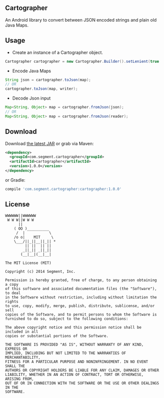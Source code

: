 Cartographer
--------------

An Android library to convert between JSON encoded strings and plain old Java Maps.


Usage
-----

* Create an instance of a Cartographer object.
```java
Cartographer cartographer = new Cartographer.Builder().setLenient(true|false).build();
```

* Encode Java Maps
```java
String json = cartographer.toJson(map);
// OR
cartographer.toJson(map, writer);
```

* Decode Json input
```java
Map<String, Object> map = cartographer.fromJson(json);
// OR
Map<String, Object> map = cartographer.fromJson(reader);
```


Download
--------

Download [the latest JAR][2] or grab via Maven:

```xml
<dependency>
  <groupId>com.segment.cartographer</groupId>
  <artifactId>cartographer</artifactId>
  <version>1.0.0</version>
</dependency>
```
or Gradle:
```groovy
compile 'com.segment.cartographer:cartographer:1.0.0'
```


License
-------

```
WWWWWW||WWWWWW
 W W W||W W W
      ||
    ( OO )__________
     /  |           \
    /o o|    MIT     \
    \___/||_||__||_|| *
         || ||  || ||
        _||_|| _||_||
       (__|__|(__|__|

The MIT License (MIT)

Copyright (c) 2014 Segment, Inc.

Permission is hereby granted, free of charge, to any person obtaining a copy
of this software and associated documentation files (the "Software"), to deal
in the Software without restriction, including without limitation the rights
to use, copy, modify, merge, publish, distribute, sublicense, and/or sell
copies of the Software, and to permit persons to whom the Software is
furnished to do so, subject to the following conditions:

The above copyright notice and this permission notice shall be included in all
copies or substantial portions of the Software.

THE SOFTWARE IS PROVIDED "AS IS", WITHOUT WARRANTY OF ANY KIND, EXPRESS OR
IMPLIED, INCLUDING BUT NOT LIMITED TO THE WARRANTIES OF MERCHANTABILITY,
FITNESS FOR A PARTICULAR PURPOSE AND NONINFRINGEMENT. IN NO EVENT SHALL THE
AUTHORS OR COPYRIGHT HOLDERS BE LIABLE FOR ANY CLAIM, DAMAGES OR OTHER
LIABILITY, WHETHER IN AN ACTION OF CONTRACT, TORT OR OTHERWISE, ARISING FROM,
OUT OF OR IN CONNECTION WITH THE SOFTWARE OR THE USE OR OTHER DEALINGS IN THE
SOFTWARE.
```


 [1]: http://github.com/segmentio/cartographer
 [2]: http://repository.sonatype.org/service/local/artifact/maven/redirect?r=central-proxy&g=com.segment.cartographer&a=cartographer&v=LATEST
